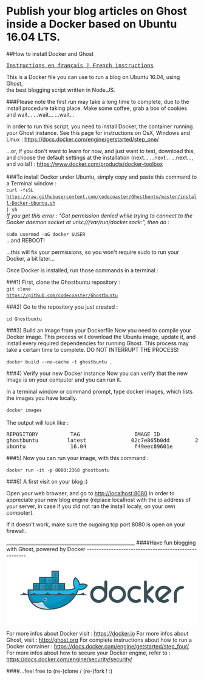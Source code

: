 
# Publish your blog articles on Ghost inside a Docker based on Ubuntu 16.04 LTS.

##How to install Docker and Ghost

<pre><a href="https://github.com/codecoaster/Ghostbuntu/blob/master/FRENCH.md">Instructions en français | French instructions</a></pre>

This is a Docker file you can use to run a blog on Ubuntu 16.04, using Ghost, <br />the best blogging script written in Node.JS.

###Please note the first run may take a long time to complete, due to the install procedure taking place.  Make some coffee, grab a box of cookies and wait... ...wait... ...wait... 

In order to run this script, you need to install Docker, the container running your Ghost instance.  See this page for instructions on OsX, Windows and Linux : https://docs.docker.com/engine/getstarted/step_one/

...or, if you don't want to learn for now, and just want to test, download this, and choose the default settings at the installation (next... ...next... ...next..., and voilà!) : https://www.docker.com/products/docker-toolbox
<br /><br />
###To install Docker under Ubuntu, simply copy and paste this command to a Terminal window : 
<br />
<code>curl -fsSL https://raw.githubusercontent.com/codecoaster/Ghostbuntu/master/install-Docker-Ubuntu.sh | sh</code><br />
*If you get this error : "Got permission denied while trying to connect to the Docker daemon socket at unix:///var/run/docker.sock:", then do :*

<code>sudo usermod -aG docker $USER</code>  <br />...and REBOOT!

...this will fix your permissions, so you won't require sudo to run your Docker, a bit later...  

Once Docker is installed, run those commands in a terminal :

###1) First, clone the Ghostbuntu repository : 
<br />
<code>git clone https://github.com/codecoaster/Ghostbuntu</code><br />

###2) Go to the repository you just created : 

<code>cd Ghostbuntu</code>

###3) Build an image from your Dockerfile
Now you need to compile your Docker image.  This process  will download the Ubuntu image, update it, and install every required dependencies for running Ghost.  This process may take a certain time to complete.  DO NOT INTERRUPT THE PROCESS! 

<code>docker build --no-cache -t ghostbuntu .</code>

###4) Verify your new Docker instance 
Now you can verify that the new image is on your computer and you can run it.

In a terminal window or command prompt, type docker images, which lists the images you have locally.

<code>docker images</code><br />
<br />The output will look like : 
<pre>
REPOSITORY          TAG                 IMAGE ID            CREATED             SIZE
ghostbuntu         latest              02c7e865b0dd        20 seconds ago      377 MB
ubuntu              16.04               f49eec89601e        4 weeks ago         129 MB
</pre>


###5) Now you can run your image, with this command : 

<code>docker run -it -p 8080:2368 ghostbuntu</code>

###6) A first visit on your blog :)

Open your web browser, and go to <a href="http://localhost:8080">http://localhost:8080</a> in order to appreciate your new blog engine (replace localhost with the ip address of your server, in case if you did not ran the install localy, on your own computer).

If it doesn't work, make sure the ougoing tcp port 8080 is open on your firewall.  

<span>
 _____________________________________________________
 ####Have fun blogging with Ghost, powered by Docker 
 -----------------------------------------------------
   <img src="https://github.com/docker/docker/raw/master/docs/static_files/docker-logo-compressed.png" alt="Docker Logo">


</span>

For more infos about Docker visit : https://docker.io
For more infos about Ghost, visit : http://ghost.org
For complete instructions about how to run a Docker container : https://docs.docker.com/engine/getstarted/step_four/
For more infos about how to secure your Docker engine, refer to : https://docs.docker.com/engine/security/security/


####...feel free to (re-)clone / (re-)fork ! :)




